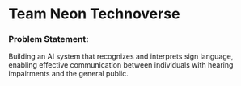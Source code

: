 # Team Neon Technoverse

### Problem Statement: 
Building an AI system that recognizes and interprets sign language, enabling effective communication between individuals with hearing impairments and the general public.
